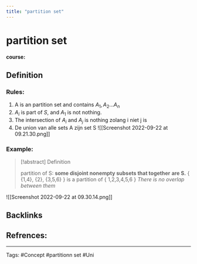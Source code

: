 ```yaml
---
title: "partition set"
---
```


# partition set
**course:**
## Definition
### Rules:
1. A is an partition set and contains ${A_{1}, A_{2}... A_{n}}$
2. $A_i$ is part of $S$, and $A_1$ is not nothing.
3. The intersection of $A_{i}\text{ and }A_j$ is nothing zolang i niet j is 
4. De union van alle sets A zijn set S
![[Screenshot 2022-09-22 at 09.21.30.png]]

### Example:
>[!abstract] Definition
>
>partition of S: **some disjoint nonempty subsets that together** **are S.** 
>{ {1,4}, {2}, {3,5,6} } is a partition of { 1,2,3,4,5,6 }
>*There is no overlap between them*


![[Screenshot 2022-09-22 at 09.30.14.png]]
## Backlinks

## Refrences:

---
Tags: #Concept #partitionn set #Uni 
